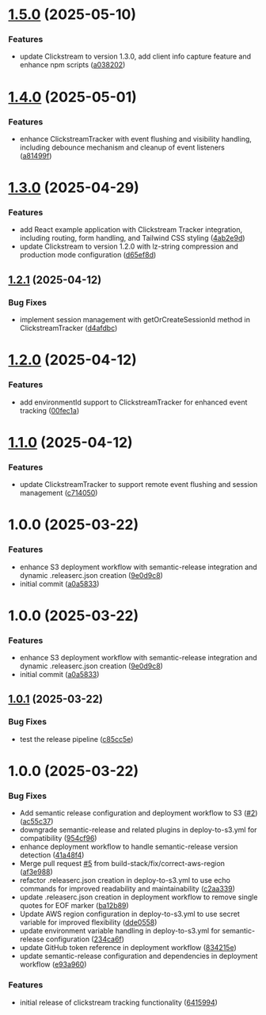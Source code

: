 # [1.5.0](https://github.com/build-stack/clickstream-core/compare/v1.4.0...v1.5.0) (2025-05-10)


### Features

* update Clickstream to version 1.3.0, add client info capture feature and enhance npm scripts ([a038202](https://github.com/build-stack/clickstream-core/commit/a038202e077438904243485f7d975e5c2620082f))

# [1.4.0](https://github.com/build-stack/clickstream-core/compare/v1.3.0...v1.4.0) (2025-05-01)


### Features

* enhance ClickstreamTracker with event flushing and visibility handling, including debounce mechanism and cleanup of event listeners ([a81499f](https://github.com/build-stack/clickstream-core/commit/a81499f7d76f37a161b3e3e20de0a876a44dd0df))

# [1.3.0](https://github.com/build-stack/clickstream-core/compare/v1.2.1...v1.3.0) (2025-04-29)


### Features

* add React example application with Clickstream Tracker integration, including routing, form handling, and Tailwind CSS styling ([4ab2e9d](https://github.com/build-stack/clickstream-core/commit/4ab2e9d9df60cf19e05ada6921eed067a2db3ac8))
* update Clickstream to version 1.2.0 with lz-string compression and production mode configuration ([d65ef8d](https://github.com/build-stack/clickstream-core/commit/d65ef8d71bdb0fe9a6341a48b3dabd1542eb06da))

## [1.2.1](https://github.com/build-stack/clickstream-core/compare/v1.2.0...v1.2.1) (2025-04-12)


### Bug Fixes

* implement session management with getOrCreateSessionId method in ClickstreamTracker ([d4afdbc](https://github.com/build-stack/clickstream-core/commit/d4afdbcc6af5997894f3b68ec79845299a678a5a))

# [1.2.0](https://github.com/build-stack/clickstream-core/compare/v1.1.0...v1.2.0) (2025-04-12)


### Features

* add environmentId support to ClickstreamTracker for enhanced event tracking ([00fec1a](https://github.com/build-stack/clickstream-core/commit/00fec1a7dad47f6c6131c1a33a03ab372bad957e))

# [1.1.0](https://github.com/build-stack/clickstream-core/compare/v1.0.0...v1.1.0) (2025-04-12)


### Features

* update ClickstreamTracker to support remote event flushing and session management ([c714050](https://github.com/build-stack/clickstream-core/commit/c71405008c6c413d054555900ace3f3e91d69ee4))

# 1.0.0 (2025-03-22)


### Features

* enhance S3 deployment workflow with semantic-release integration and dynamic .releaserc.json creation ([9e0d9c8](https://github.com/build-stack/clickstream-core/commit/9e0d9c81f93d901563ec2fe8c8b33686b130c100))
* initial commit ([a0a5833](https://github.com/build-stack/clickstream-core/commit/a0a5833e6392089489403eba4011bfc77fb21539))

# 1.0.0 (2025-03-22)


### Features

* enhance S3 deployment workflow with semantic-release integration and dynamic .releaserc.json creation ([9e0d9c8](https://github.com/build-stack/clickstream-core/commit/9e0d9c81f93d901563ec2fe8c8b33686b130c100))
* initial commit ([a0a5833](https://github.com/build-stack/clickstream-core/commit/a0a5833e6392089489403eba4011bfc77fb21539))

## [1.0.1](https://github.com/build-stack/clickstream-core/compare/v1.0.0...v1.0.1) (2025-03-22)


### Bug Fixes

* test the release pipeline ([c85cc5e](https://github.com/build-stack/clickstream-core/commit/c85cc5e5d3153e8ea2783a9b6b029f04019bd150))

# 1.0.0 (2025-03-22)


### Bug Fixes

* Add semantic release configuration and deployment workflow to S3 ([#2](https://github.com/build-stack/clickstream-core/issues/2)) ([ac55c37](https://github.com/build-stack/clickstream-core/commit/ac55c37d83db44c81fe2ae9d900ad04e4dde64ba))
* downgrade semantic-release and related plugins in deploy-to-s3.yml for compatibility ([954cf96](https://github.com/build-stack/clickstream-core/commit/954cf96534d732835b3bdd6699fee9e6a47df4b8))
* enhance deployment workflow to handle semantic-release version detection ([41a48f4](https://github.com/build-stack/clickstream-core/commit/41a48f4c2f662ebbea0e9fb3d52f4565e58555a4))
* Merge pull request [#5](https://github.com/build-stack/clickstream-core/issues/5) from build-stack/fix/correct-aws-region ([af3e988](https://github.com/build-stack/clickstream-core/commit/af3e988374c93463282b822b32720b8c4ab1e1fc))
* refactor .releaserc.json creation in deploy-to-s3.yml to use echo commands for improved readability and maintainability ([c2aa339](https://github.com/build-stack/clickstream-core/commit/c2aa33999a779bcc71d7a5e27aa9dfc0634dfdeb))
* update .releaserc.json creation in deployment workflow to remove single quotes for EOF marker ([ba12b89](https://github.com/build-stack/clickstream-core/commit/ba12b8901887e10b2f29e0114ad88abe33830c83))
* Update AWS region configuration in deploy-to-s3.yml to use secret variable for improved flexibility ([dde0558](https://github.com/build-stack/clickstream-core/commit/dde05586ea9d9c2f95930cf1aea69ba05cafe64a))
* update environment variable handling in deploy-to-s3.yml for semantic-release configuration ([234ca6f](https://github.com/build-stack/clickstream-core/commit/234ca6f45b64136ca4a49e894b4ebde3d72a1675))
* update GitHub token reference in deployment workflow ([834215e](https://github.com/build-stack/clickstream-core/commit/834215eb4288af7684e6ccd3ac49261d3fcaf296))
* update semantic-release configuration and dependencies in deployment workflow ([e93a960](https://github.com/build-stack/clickstream-core/commit/e93a960146d6cb2ecdb158e875fb7dda77556ab4))


### Features

* initial release of clickstream tracking functionality ([6415994](https://github.com/build-stack/clickstream-core/commit/641599423ed7620e263741665cf42f0fd8dc7d2c))
